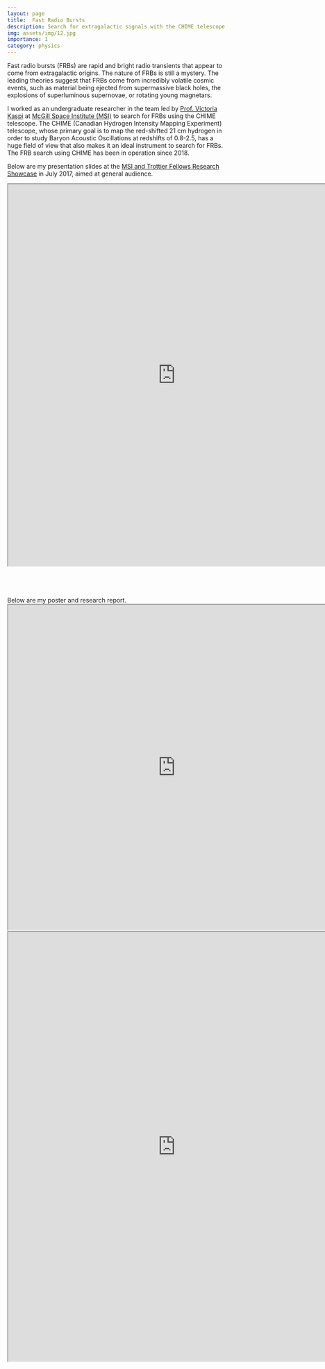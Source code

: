 ```yaml
---
layout: page
title:  Fast Radio Bursts
description: Search for extragalactic signals with the CHIME telescope
img: assets/img/12.jpg
importance: 1
category: physics
---
```


Fast radio bursts (FRBs) are rapid and bright radio transients that appear to come from extragalactic origins. The nature of FRBs is still a mystery. The leading theories suggest that FRBs come from incredibly volatile cosmic events, such as material being ejected from supermassive black holes, the explosions of superluminous supernovae, or rotating young magnetars.

I worked as an undergraduate researcher in the team led by <a href="https://www.physics.mcgill.ca/~vkaspi/">Prof. Victoria Kaspi</a> at <a href="https://msi.mcgill.ca/">McGill Space Institute (MSI)</a> to search for FRBs using the CHIME telescope. The CHIME (Canadian Hydrogen Intensity Mapping Experiment) telescope, whose primary goal is to map the red-shifted 21 cm hydrogen in order to study Baryon Acoustic Oscillations at redshifts of 0.8-2.5, has a huge field of view that also makes it an ideal instrument to search
for FRBs. The FRB search using CHIME has been in operation since 2018.

Below are my presentation slides at the <a href="https://msi.mcgill.ca/index.php?mact=LISESeminars,cntnt01,detail,0&cntnt01item=msi-and-trottier-fellows-research-showcase&cntnt01returnid=61">MSI and Trottier Fellows Research Showcase</a> in July 2017, aimed at general audience.

<iframe src="https://drive.google.com/file/d/1VbUdTCKCbIOoMJA2oU0kqhYx4siZzHJG/preview" width="770" height="880" allow="autoplay"></iframe>
<br>
<br>
<br>
<br>
<br>
Below are my poster and research report.
<iframe src="https://drive.google.com/file/d/11x9Hg3D7xLCSAuVjiHH9nyJQzt2FH6yC/preview" width="770" height="750" allow="autoplay"></iframe>
<iframe src="https://drive.google.com/file/d/1v2z-tE1cPWruCcda4GEv5zX6XirsjKNb/preview" width="770" height="990" allow="autoplay"></iframe>

